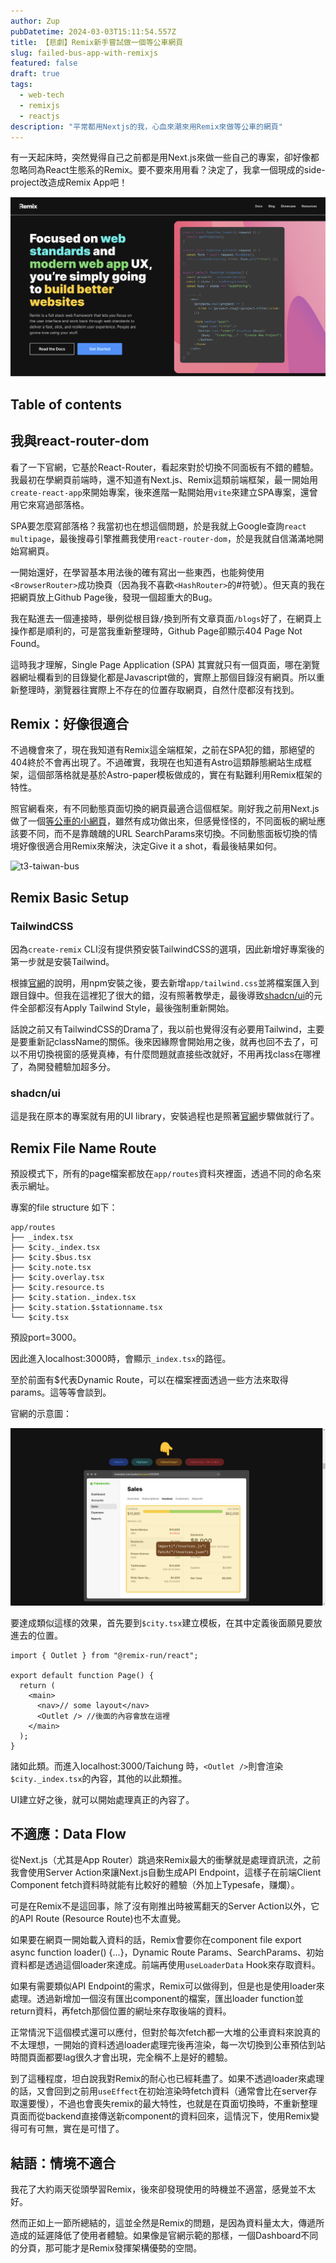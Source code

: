 ```yaml
---
author: Zup
pubDatetime: 2024-03-03T15:11:54.557Z
title: 【悲劇】Remix新手嘗試做一個等公車網頁
slug: failed-bus-app-with-remixjs
featured: false
draft: true
tags:
  - web-tech
  - remixjs
  - reactjs
description: "平常都用Nextjs的我，心血來潮來用Remix來做等公車的網頁"
---
```


有一天起床時，突然覺得自己之前都是用Next.js來做一些自己的專案，卻好像都忽略同為React生態系的Remix。要不要來用用看？決定了，我拿一個現成的side-project改造成Remix App吧！

![remix-website](https://github.com/xup60521/xup60521.github.io/blob/asset/failed-bus-app-with-remix/remix-website.png?raw=true)

## Table of contents

## 我與react-router-dom

看了一下官網，它基於React-Router，看起來對於切換不同面板有不錯的體驗。我最初在學網頁前端時，還不知道有Next.js、Remix這類前端框架，最一開始用`create-react-app`來開始專案，後來進階一點開始用`vite`來建立SPA專案，還曾用它來寫過部落格。

SPA要怎麼寫部落格？我當初也在想這個問題，於是我就上Google查詢`react multipage`，最後搜尋引擎推薦我使用`react-router-dom`，於是我就自信滿滿地開始寫網頁。

一開始還好，在學習基本用法後的確有寫出一些東西，也能夠使用`<BrowserRouter>`成功換頁（因為我不喜歡`<HashRouter>`的#符號）。但天真的我在把網頁放上Github Page後，發現一個超重大的Bug。

我在點進去一個連接時，舉例從根目錄`/`換到所有文章頁面`/blogs`好了，在網頁上操作都是順利的，可是當我重新整理時，Github Page卻顯示404 Page Not Found。

這時我才理解，Single Page Application (SPA) 其實就只有一個頁面，哪在瀏覽器網址欄看到的目錄變化都是Javascript做的，實際上那個目錄沒有網頁。所以重新整理時，瀏覽器往實際上不存在的位置存取網頁，自然什麼都沒有找到。

## Remix：好像很適合

不過機會來了，現在我知道有Remix這全端框架，之前在SPA犯的錯，那絕望的404終於不會再出現了。不過確實，我現在也知道有Astro這類靜態網站生成框架，這個部落格就是基於Astro-paper模板做成的，實在有點難利用Remix框架的特性。

照官網看來，有不同動態頁面切換的網頁最適合這個框架。剛好我之前用Next.js做了一個[等公車的小網頁](https://t3-taiwan-bus.vercel.app)，雖然有成功做出來，但感覺怪怪的，不同面板的網址應該要不同，而不是靠醜醜的URL SearchParams來切換。不同動態面板切換的情境好像很適合用Remix來解決，決定Give it a shot，看最後結果如何。

![t3-taiwan-bus](https://github.com/xup60521/xup60521.github.io/blob/asset/failed-bus-app-with-remix/t3-taiwan-bus.png?raw=true)

## Remix Basic Setup

### TailwindCSS

因為`create-remix` CLI沒有提供預安裝TailwindCSS的選項，因此新增好專案後的第一步就是安裝Tailwind。

根據[官網](https://tailwindcss.com/docs/guides/remix)的說明，用npm安裝之後，要去新增`app/tailwind.css`並將檔案匯入到跟目錄中。但我在這裡犯了很大的錯，沒有照著教學走，最後導致[shadcn/ui](https://ui.shadcn.com/)的元件全部都沒有Apply Tailwind Style，最後強制重新開始。

話說之前又有TailwindCSS的Drama了，我以前也覺得沒有必要用Tailwind，主要是要重新記className的關係。後來因緣際會開始用之後，就再也回不去了，可以不用切換視窗的感覺真棒，有什麼問題就直接些改就好，不用再找class在哪裡了，為開發體驗加超多分。

### shadcn/ui

這是我在原本的專案就有用的UI library，安裝過程也是照著[官網](https://ui.shadcn.com/docs/installation/remix)步驟做就行了。

## Remix File Name Route

預設模式下，所有的page檔案都放在`app/routes`資料夾裡面，透過不同的命名來表示網址。

專案的file structure 如下：

```
app/routes
├── _index.tsx
├── $city._index.tsx
├── $city.$bus.tsx
├── $city.note.tsx
├── $city.overlay.tsx
├── $city.resource.ts
├── $city.station._index.tsx
├── $city.station.$stationname.tsx
└── $city.tsx
```

預設port=3000。

因此進入localhost:3000時，會顯示`_index.tsx`的路徑。

至於前面有$代表Dynamic Route，可以在檔案裡面透過一些方法來取得params。這等等會談到。

官網的示意圖：

![remix-example](https://github.com/xup60521/xup60521.github.io/blob/asset/failed-bus-app-with-remix/remix-example.png?raw=true)

要達成類似這樣的效果，首先要到`$city.tsx`建立模板，在其中定義後面願見要放進去的位置。

```tsx
import { Outlet } from "@remix-run/react";

export default function Page() {
  return (
    <main>
      <nav>// some layout</nav>
      <Outlet /> //後面的內容會放在這裡
    </main>
  );
}
```

諸如此類。而進入localhost:3000/Taichung 時，`<Outlet />`則會渲染`$city._index.tsx`的內容，其他的以此類推。

UI建立好之後，就可以開始處理真正的內容了。

## 不適應：Data Flow

從Next.js（尤其是App Router）跳過來Remix最大的衝擊就是處理資訊流，之前我會使用Server Action來讓Next.js自動生成API Endpoint，這樣子在前端Client Component fetch資料時就能有比較好的體驗（外加上Typesafe，赚爛）。

可是在Remix不是這回事，除了沒有剛推出時被罵翻天的Server Action以外，它的API Route (Resource Route)也不太直覺。

如果要在網頁一開始載入資料的話，Remix會要你在component file export async function loader() {...}，Dynamic Route Params、SearchParams、初始資料都是透過這個loader來達成。前端再使用`useLoaderData` Hook來存取資料。

如果有需要類似API Endpoint的需求，Remix可以做得到，但是也是使用loader來處理。透過新增加一個沒有匯出component的檔案，匯出loader function並return資料，再fetch那個位置的網址來存取後端的資料。

正常情況下這個模式還可以應付，但對於每次fetch都一大堆的公車資料來說真的不太理想，一開始的資料透過loader處理完後再渲染，每一次切換到公車預估到站時間頁面都要lag很久才會出現，完全稱不上是好的體驗。

到了這種程度，坦白說我對Remix的耐心也已經耗盡了。如果不透過loader來處理的話，又會回到之前用`useEffect`在初始渲染時fetch資料（通常會比在server存取還要慢），不過也會喪失remix的最大特性，也就是在頁面切換時，不重新整理頁面而從backend直接傳送新component的資料回來，這情況下，使用Remix變得可有可無，實在是可惜了。

## 結語：情境不適合

我花了大約兩天從頭學習Remix，後來卻發現使用的時機並不適當，感覺並不太好。

然而正如上一節所總結的，這並全然是Remix的問題，是因為資料量太大，傳遞所造成的延遲降低了使用者體驗。如果像是官網示範的那樣，一個Dashboard不同的分頁，那可能才是Remix發揮架構優勢的空間。
